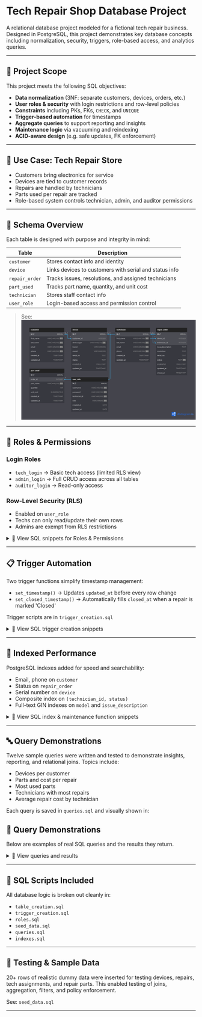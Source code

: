 # Tech Repair Shop Database Project

A relational database project modeled for a fictional tech repair business. Designed in PostgreSQL, this project demonstrates key database concepts including normalization, security, triggers, role-based access, and analytics queries.

---

## 🔹 Project Scope
This project meets the following SQL objectives:
- **Data normalization** (3NF: separate customers, devices, orders, etc.)
- **User roles & security** with login restrictions and row-level policies
- **Constraints** including PKs, FKs, `CHECK`, and `UNIQUE`
- **Trigger-based automation** for timestamps
- **Aggregate queries** to support reporting and insights
- **Maintenance logic** via vacuuming and reindexing
- **ACID-aware design** (e.g. safe updates, FK enforcement)

---

## 📅 Use Case: Tech Repair Store
- Customers bring electronics for service
- Devices are tied to customer records
- Repairs are handled by technicians
- Parts used per repair are tracked
- Role-based system controls technician, admin, and auditor permissions

---

## 📑 Schema Overview
Each table is designed with purpose and integrity in mind:

| Table        | Description                                             |
|--------------|---------------------------------------------------------|
| `customer`   | Stores contact info and identity                        |
| `device`     | Links devices to customers with serial and status info |
| `repair_order` | Tracks issues, resolutions, and assigned technicians  |
| `part_used`  | Tracks part name, quantity, and unit cost              |
| `technician` | Stores staff contact info                              |
| `user_role`  | Login-based access and permission control              |

> See: ![Entity Relationship Diagram](screenshots/ERD/ERD.png)

---

## 🔐 Roles & Permissions
### Login Roles
- `tech_login` → Basic tech access (limited RLS view)
- `admin_login` → Full CRUD access across all tables
- `auditor_login` → Read-only access

### Row-Level Security (RLS)
- Enabled on `user_role`
- Techs can only read/update their own rows
- Admins are exempt from RLS restrictions

<details>
  <summary>📂 View SQL snippets for Roles & Permissions</summary>

  ![Creating login roles with secure passwords in PostgreSQL](screenshots/Security_Permissions_Roles/p_s1.png)

---

  ![Enabling row-level security and creating access policy for technicians](screenshots/Security_Permissions_Roles/p_s2.png)

---

  ![Granting permissions on tables to tech and admin roles in PostgreSQL](screenshots/Security_Permissions_Roles/p_s3.png)

</details>

---

## 📋 Trigger Automation
Two trigger functions simplify timestamp management:

- `set_timestamp()` → Updates `updated_at` before every row change
- `set_closed_timestamp()` → Automatically fills `closed_at` when a repair is marked 'Closed'

Trigger scripts are in `trigger_creation.sql`

<details>
  <summary>📂 View SQL trigger creation snippets</summary>

  ![PostgreSQL trigger function to update the updated_at timestamp](screenshots/Triggers/trigger1.png)

---

  ![PostgreSQL trigger function to update the updated_at timestamp](screenshots/Triggers/trigger1.png)

</details>

---

## 🔢 Indexed Performance
PostgreSQL indexes added for speed and searchability:
- Email, phone on `customer`
- Status on `repair_order`
- Serial number on `device`
- Composite index on `(technician_id, status)`
- Full-text GIN indexes on `model` and `issue_description`


<details>
  <summary>📂 View SQL index & maintenance function snippets</summary>

  ![Creating indexes on customer email and phone fields](screenshots/Indexes/idx1.png)
  
---

  ![Composite index on technician ID and status in repair_order](screenshots/Indexes/idx2.png)

---

  ![Full-text search indexes for device models and repair issues](screenshots/Indexes/idx3.png)

</details>

---

## 🔤 Query Demonstrations
Twelve sample queries were written and tested to demonstrate insights, reporting, and relational joins. Topics include:
- Devices per customer
- Parts and cost per repair
- Most used parts
- Technicians with most repairs
- Average repair cost by technician

Each query is saved in `queries.sql` and visually shown in:
## 🧪 Query Demonstrations

Below are examples of real SQL queries and the results they return.

<details>
  <summary>📂 View queries and results</summary>

<details>
  <summary>🔍 Query 1: Get all customers</summary>

  **SQL to list all customers:**

  ![SQL to list all customers](screenshots/Queries/query1.png)

  **Result set for all customers:**

  ![Result set for all customers](screenshots/Queries/answer1.png)

</details>


  <details>
  <summary>🔍 Query 2: Get devices for customer #1</summary>

  **SQL to find devices for customer ID 1:**

  ![SQL to find devices for customer ID 1](screenshots/Queries/query2.png)

  **Result showing devices owned by customer 1:**

  ![Result showing devices owned by customer 1](screenshots/Queries/answer2.png)

</details>

<details>
  <summary>🔍 Query 3: List all open repair orders</summary>

  **SQL to list open repair orders:**

  ![SQL to list open repair orders](screenshots/Queries/query3.png)

  **Result set showing open repairs:**

  ![Result set showing open repairs](screenshots/Queries/answer3.png)

</details>

<details>
  <summary>🔍 Query 4: List customer names with their devices</summary>

  **SQL to join customers and their devices:**

  ![SQL to join customers and their devices](screenshots/Queries/query4.png)

  **Result showing each customer’s device info:**

  ![Result showing each customer’s device info](screenshots/Queries/answer4.png)

</details>

<details>
  <summary>🔍 Query 5: Get repair orders with tech & device info</summary>

  **SQL to join repair orders, devices, and technicians:**

  ![SQL to join repair orders, devices, and technicians](screenshots/Queries/query5.png)

  **Result showing detailed repair info:**

  ![Result showing detailed repair info](screenshots/Queries/answer5.png)

</details>

<details>
  <summary>🔍 Query 6: Show parts used in each repair order</summary>

  **SQL to show parts used per repair:**

  ![SQL to show parts used per repair](screenshots/Queries/query6.png)

  **Result showing parts and costs:**

  ![Result showing parts and costs](screenshots/Queries/answer6.png)

</details>

<details>
<summary>🔍 Query 7: Count how many devices each customer owns</summary>

**[SQL to count devices per customer]**  
![Query 7](screenshots/Queries/query7.png)  

**[Result set showing total devices per customer]**  
![Answer 7](screenshots/Queries/answer7.png)  

</details>

<details>
<summary>🔍 Query 8: Get total repair cost per order</summary>

**[SQL to calculate total cost of repairs]**  
![Query 8](screenshots/Queries/query8.png)  

**[Result set showing total cost per order]**  
![Answer 8](screenshots/Queries/answer8.png)  

</details>

<details> <summary>🔍 Query 9: List all repairs completed by each technician</summary>

![Query9](screenshots/Queries/query9.png)


![Answer9](screenshots/Queries/answer9.png)

</details>

<details>
  <summary>🔍 Query 10: Customer who spent the most on repairs</summary>

  **SQL to find the top-spending customer:**

  ![Query 10](screenshots/Queries/query10.png)

  **Result showing the customer who spent the most:**

  ![Answer 10](screenshots/Queries/answer10.png)

</details>

<details>
  <summary>🔍 Query 11: Avg. repair cost per technician (Closed only)</summary>

  **SQL to calculate average cost per technician:**

  ![Query 11](screenshots/Queries/query11.png)

  **Result showing average repair cost per tech:**

  ![Answer 11](screenshots/Queries/answer11.png)

</details>

<details>
  <summary>🔍 Query 12: Show all non-Closed repair orders</summary>

  **SQL to display open and in-progress repair orders:**

  ![Query 12](screenshots/Queries/query12.png)

  **Result showing repair orders that are not closed:**

  ![Answer 12](screenshots/Queries/answer12.png)

</details>
</details>

---

## 📂 SQL Scripts Included
All database logic is broken out cleanly in:
- `table_creation.sql`
- `trigger_creation.sql`
- `roles.sql`
- `seed_data.sql`
- `queries.sql`
- `indexes.sql`

---

## 📅 Testing & Sample Data
20+ rows of realistic dummy data were inserted for testing devices, repairs, tech assignments, and repair parts. This enabled testing of joins, aggregation, filters, and policy enforcement.

See: `seed_data.sql`

---

